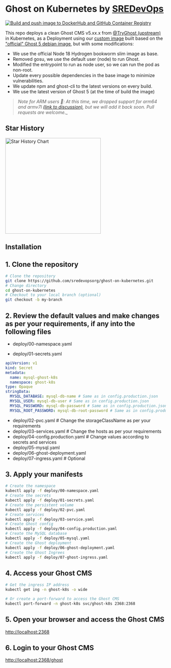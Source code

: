 # Ghost on Kubernetes by [SREDevOps](https://sredevops.org)

[![Build and push image to DockerHub and GitHub Container Registry](https://github.com/sredevopsorg/ghost-on-kubernetes/actions/workflows/build-custom-image.yaml/badge.svg)](https://github.com/sredevopsorg/ghost-on-kubernetes/actions/workflows/build-custom-image.yaml)

This repo deploys a clean Ghost CMS v5.xx.x from [@TryGhost (upstream)](https://github.com/TryGhost/Ghost) in Kubernetes, as a Deployment using our [custom image](https://github.com/sredevopsorg/ghost-on-kubernetes/blob/main/Dockerfile) built based on the ["official" Ghost 5 debian image](https://github.com/docker-library/ghost/blob/master/5/debian/Dockerfile), but with some modifications:

- We use the official Node 18 Hydrogen bookworm slim image as base.
- Removed gosu, we use the default user (node) to run Ghost.
- Modified the entrypoint to run as node user, so we can run the pod as non-root.
- Update every possible dependencies in the base image to minimize vulnerabilities.
- We update npm and ghost-cli to the latest versions on every build.
- We use the latest version of Ghost 5 (at the time of build the image)

> *Note for ARM users 📌: At this time, we dropped support for arm64 and armv7l [(link to discussion)](https://github.com/sredevopsorg/ghost-on-kubernetes/issues/73#issuecomment-1933939315), but we will add it back soon. Pull requests are welcome._* 

## Star History

<picture>
  <source media="(prefers-color-scheme: dark)" srcset="https://api.star-history.com/svg?repos=sredevopsorg/ghost-on-kubernetes&type=Date&theme=dark" />
  <source media="(prefers-color-scheme: light)" srcset="https://api.star-history.com/svg?repos=sredevopsorg/ghost-on-kubernetes&type=Date" />
  <img alt="Star History Chart" src="https://api.star-history.com/svg?repos=sredevopsorg/ghost-on-kubernetes&type=Date" height="300px" />
</picture>

## Installation

## 1. Clone the repository

```bash
# Clone the repository
git clone https://github.com/sredevopsorg/ghost-on-kubernetes.git
# Change directory
cd ghost-on-kubernetes
# Checkout to your local branch (optional)
git checkout -b my-branch

```

## 2. Review the default values and make changes as per your requirements, if any into the following files

- deploy/00-namespace.yaml

- deploy/01-secrets.yaml

```yaml
apiVersion: v1
kind: Secret
metadata:
  name: mysql-ghost-k8s
  namespace: ghost-k8s
type: Opaque
stringData:
  MYSQL_DATABASE: mysql-db-name # Same as in config.production.json
  MYSQL_USER: mysql-db-user # Same as in config.production.json
  MYSQL_PASSWORD: mysql-db-password # Same as in config.production.json
  MYSQL_ROOT_PASSWORD: mysql-db-root-password # Same as in config.production.json
```

- deploy/02-pvc.yaml # Change the storageClassName as per your requirements
- deploy/03-services.yaml # Change the hosts as per your requirements
- deploy/04-config.production.yaml # Change values according to secrets and services
- deploy/05-mysql.yaml
- deploy/06-ghost-deployment.yaml
- deploy/07-ingress.yaml # Optional

## 3. Apply your manifests

```bash
# Create the namespace
kubectl apply -f deploy/00-namespace.yaml
# Create the secrets
kubectl apply -f deploy/01-secrets.yaml
# Create the persistent volume
kubectl apply -f deploy/02-pvc.yaml
# Create services
kubectl apply -f deploy/03-service.yaml
# Create Ghost config
kubectl apply -f deploy/04-config.production.yaml
# Create the MySQL database
kubectl apply -f deploy/05-mysql.yaml
# Create the Ghost deployment
kubectl apply -f deploy/06-ghost-deployment.yaml
# Create the Ghost Ingrees
kubectl apply -f deploy/07-ghost-ingress.yaml
```

## 4. Access your Ghost CMS

```bash
# Get the ingress IP address
kubectl get ing -n ghost-k8s -o wide 

# Or create a port-forward to access the Ghost CMS
kubectl port-forward -n ghost-k8s svc/ghost-k8s 2368:2368

```

## 5. Open your browser and access the Ghost CMS

[http://localhost:2368](http://localhost:2368)

## 6. Login to your Ghost CMS

[http://localhost:2368/ghost](http://localhost:2368/ghost)
